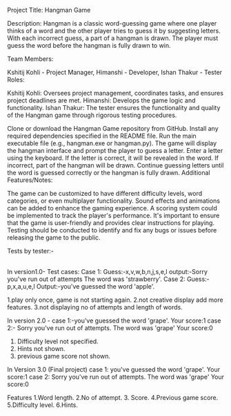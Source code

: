 Project Title: Hangman Game

Description:
Hangman is a classic word-guessing game where one player thinks of a word and the other player tries to guess it by suggesting letters. With each incorrect guess, a part of a hangman is drawn. The player must guess the word before the hangman is fully drawn to win.

Team Members:

Kshitij Kohli - Project Manager,
Himanshi - Developer,
Ishan Thakur - Tester
Roles:

Kshitij Kohli: Oversees project management, coordinates tasks, and ensures project deadlines are met.
Himanshi: Develops the game logic and functionality.
Ishan Thakur: The tester ensures the functionality and quality of the Hangman game through rigorous testing procedures.

Clone or download the Hangman Game repository from GitHub.
Install any required dependencies specified in the README file.
Run the main executable file (e.g., hangman.exe or hangman.py).
The game will display the hangman interface and prompt the player to guess a letter.
Enter a letter using the keyboard.
If the letter is correct, it will be revealed in the word. If incorrect, part of the hangman will be drawn.
Continue guessing letters until the word is guessed correctly or the hangman is fully drawn.
Additional Features/Notes:

The game can be customized to have different difficulty levels, word categories, or even multiplayer functionality.
Sound effects and animations can be added to enhance the gaming experience.
A scoring system could be implemented to track the player's performance.
It's important to ensure that the game is user-friendly and provides clear instructions for playing.
Testing should be conducted to identify and fix any bugs or issues before releasing the game to the public.


Tests by tester:-<br /> <br />

In version1.0-
Test cases:
Case 1:
Guess:-x,v,w,b,n,j,s,e,l
output:-Sorry you've run out of attempts
       The word was 'strawberry'.
Case 2:
Guess:-p,x,a,u,e,l
Output:-you've guessed the word 'apple'.

1.play only once, game is not starting again.
2.not creative display add more features.
3.not displaying no of attempts  and length of words.

In  version 2.0 -
case 1:-you've guessed the word 'grape'.
 Your score:1
case 2:- Sorry you've run out of attempts.
        The word was 'grape'
        Your score:0
1. Difficulty level not specified.
2. Hints not shown.
3. previous game score not shown.

In Version 3.0 (Final project)
case 1: you've guessed the word 'grape'.
 Your score:1
case 2: Sorry you've run out of attempts.
        The word was 'grape'
        Your score:0
 
Features
1.Word length.
2.No of attempt.
3. Score.
4.Previous game score.
5.Difficulty level.
6.Hints.
   



